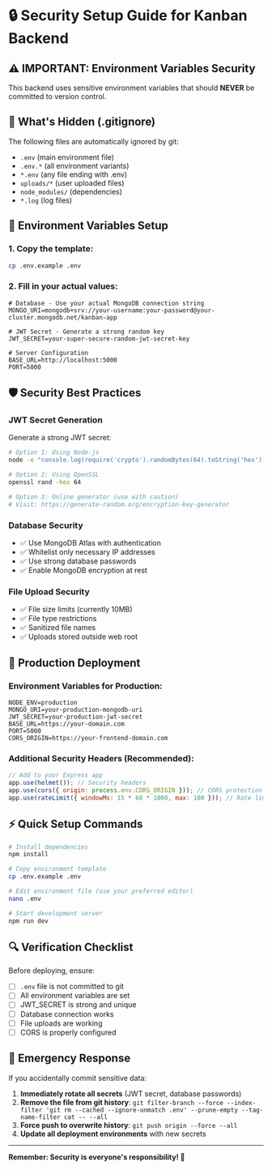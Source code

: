 # 🔒 Security Setup Guide for Kanban Backend

## ⚠️ IMPORTANT: Environment Variables Security

This backend uses sensitive environment variables that should **NEVER** be committed to version control.

## 🚫 What's Hidden (.gitignore)

The following files are automatically ignored by git:
- `.env` (main environment file)
- `.env.*` (all environment variants)
- `*.env` (any file ending with .env)
- `uploads/*` (user uploaded files)
- `node_modules/` (dependencies)
- `*.log` (log files)

## 🔑 Environment Variables Setup

### 1. Copy the template:
```bash
cp .env.example .env
```

### 2. Fill in your actual values:
```env
# Database - Use your actual MongoDB connection string
MONGO_URI=mongodb+srv://your-username:your-password@your-cluster.mongodb.net/kanban-app

# JWT Secret - Generate a strong random key
JWT_SECRET=your-super-secure-random-jwt-secret-key

# Server Configuration
BASE_URL=http://localhost:5000
PORT=5000
```

## 🛡️ Security Best Practices

### JWT Secret Generation
Generate a strong JWT secret:
```bash
# Option 1: Using Node.js
node -e "console.log(require('crypto').randomBytes(64).toString('hex'))"

# Option 2: Using OpenSSL
openssl rand -hex 64

# Option 3: Online generator (use with caution)
# Visit: https://generate-random.org/encryption-key-generator
```

### Database Security
- ✅ Use MongoDB Atlas with authentication
- ✅ Whitelist only necessary IP addresses
- ✅ Use strong database passwords
- ✅ Enable MongoDB encryption at rest

### File Upload Security
- ✅ File size limits (currently 10MB)
- ✅ File type restrictions
- ✅ Sanitized file names
- ✅ Uploads stored outside web root

## 🚀 Production Deployment

### Environment Variables for Production:
```env
NODE_ENV=production
MONGO_URI=your-production-mongodb-uri
JWT_SECRET=your-production-jwt-secret
BASE_URL=https://your-domain.com
PORT=5000
CORS_ORIGIN=https://your-frontend-domain.com
```

### Additional Security Headers (Recommended):
```javascript
// Add to your Express app
app.use(helmet()); // Security headers
app.use(cors({ origin: process.env.CORS_ORIGIN })); // CORS protection
app.use(rateLimit({ windowMs: 15 * 60 * 1000, max: 100 })); // Rate limiting
```

## ⚡ Quick Setup Commands

```bash
# Install dependencies
npm install

# Copy environment template
cp .env.example .env

# Edit environment file (use your preferred editor)
nano .env

# Start development server
npm run dev
```

## 🔍 Verification Checklist

Before deploying, ensure:
- [ ] `.env` file is not committed to git
- [ ] All environment variables are set
- [ ] JWT_SECRET is strong and unique
- [ ] Database connection works
- [ ] File uploads are working
- [ ] CORS is properly configured

## 🚨 Emergency Response

If you accidentally commit sensitive data:
1. **Immediately rotate all secrets** (JWT secret, database passwords)
2. **Remove the file from git history**: `git filter-branch --force --index-filter 'git rm --cached --ignore-unmatch .env' --prune-empty --tag-name-filter cat -- --all`
3. **Force push to overwrite history**: `git push origin --force --all`
4. **Update all deployment environments** with new secrets

---

**Remember: Security is everyone's responsibility! 🔐**

